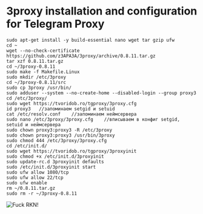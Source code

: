 3proxy installation and configuration for Telegram Proxy
===

	sudo apt-get install -y build-essential nano wget tar gzip ufw
	cd ~
	wget --no-check-certificate https://github.com/z3APA3A/3proxy/archive/0.8.11.tar.gz
	tar xzf 0.8.11.tar.gz
	cd ~/3proxy-0.8.11
	sudo make -f Makefile.Linux
	sudo mkdir /etc/3proxy
	cd ~/3proxy-0.8.11/src
	sudo cp 3proxy /usr/bin/
	sudo adduser --system --no-create-home --disabled-login --group proxy3
	cd /etc/3proxy/
	sudo wget https://tvoridob.ro/tgproxy/3proxy.cfg
	id proxy3	//запоминаем setgid и setuid
	cat /etc/resolv.conf	//запоминаем неймсервера
	sudo nano /etc/3proxy/3proxy.cfg	//вписываем в конфиг setgid, setuid и неймсервера
	sudo chown proxy3:proxy3 -R /etc/3proxy
	sudo chown proxy3:proxy3 /usr/bin/3proxy
	sudo chmod 444 /etc/3proxy/3proxy.cfg
	cd /etc/init.d/ 
	sudo wget https://tvoridob.ro/tgproxy/3proxyinit
	sudo chmod +x /etc/init.d/3proxyinit
	sudo update-rc.d 3proxyinit defaults
	sudo /etc/init.d/3proxyinit start
	sudo ufw allow 1080/tcp
	sudo ufw allow 22/tcp
	sudo ufw enable
	rm ~/0.8.11.tar.gz
	sudo rm -r ~/3proxy-0.8.11
	
![Fuck RKN!](https://img.shields.io/badge/fuck-RKN-brightgreen.svg)
